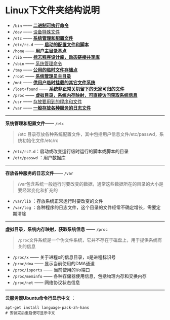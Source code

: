 # Linux下文件夹结构说明



+ `/bin` —— <a href="#bin">**二进制可执行命令**</a>
+ `/dev` —— <a href="#dev">设备特殊文件</a>
+ `/etc` —— <a href="#ect">**系统管理和配置文件**</a>
+ `/etc/rc.d` —— <a href="#ect.rc">**启动的配置文件和脚本**</a>
+ `/home` —— <a href="#home">**用户主目录基点**</a>
+ `/lib` —— <a href="#lib">**标志程序设计库，动态链接共享库**</a>
+ `/sbin` —— <a href="#sbin">系统管理命令</a>
+ `/tmp` —— <a href="#tmp">**公用的临时文件存储点**</a>
+ `/root` —— <a href="#root">**系统管理员主目录**</a>
+ `/mnt` —— <a href="#mnt">**供用户临时挂载的其它文件系统**</a>
+ `/lost+found` —— <a href="#lostfound">**系统非正常关机留下的无家可归的文件**</a>
+ `/proc` —— <a href="#proc">**虚拟目录，系统内存映射，可直接访问获取系统信息**</a>
+ `/usr` —— <a href="#usr">存放要用到的程序和文件</a>
+ `/var` —— <a href="#var">**一般存放各种服务的日志文件**</a>




-----

 <a name="ect">**系统管理和配置文件**—— `/etc`</a>

> /etc 目录存放各种系统配置文件，其中包括用户信息文件/etc/passwd，系统初始化文件/etc/rc

+ `/etc/rc?.d`：启动或改变运行级时运行的脚本或脚本的目录
+ `/etc/passwd` ：用户数据库




-----

<a name="var">**存放各种服务的日志文件**—— `/var`</a>

> /var包含系统一般运行时要改变的数据，通常这些数据所在的目录的大小是要经常变化和扩充的

+ `/var/lib` ：存放系统正常运行时要改变的文件
+ `/var/log` ：各种程序的日志文件，这个目录的文件经常不确定增长，需要定期清除






-----

<a name="proc">**虚拟目录，系统内存映射，获取系统信息** —— `/proc`</a>

> `/proc`文件系统是一个伪文件系统，它并不存在于磁盘上，用于提供系统有关的信息

+ `/proc/x` —— 关于进程x的信息目录，x是进程标识号
+ `/proc/dma` —— 显示当前使用的DMA通道
+ `/proc/ioports` —— 当前使用的i/o端口
+ `/proc/meminfo` —— 各种存储器使用信息，包括物理内存和交换内存
+ `/proc/net` —— 网络协议状态信息





----

**云服务器Ubuntu命令行显示中文** ：

```shell
apt-get install language-pack-zh-hans
# 安装完后重启便可显示中文


```

